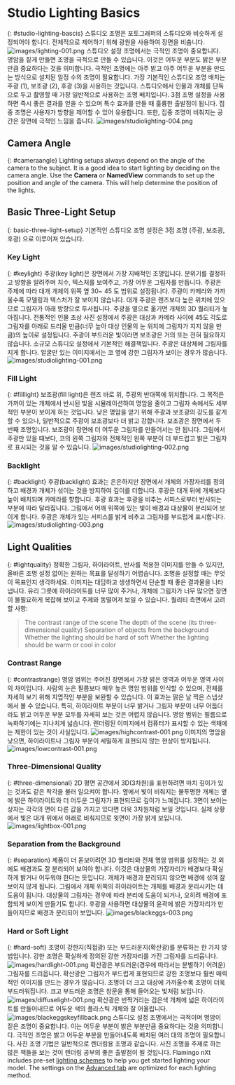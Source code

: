 ---
---


# Studio Lighting Basics
{: #studio-lighting-bascis}
스튜디오 조명은 포토그래퍼의 스튜디오와 비슷하게 설정되어야 합니다. 전체적으로 제어하기 위해 광원을 사용하여 장면을 비춥니다.
![images/lighting-001.png](images/lighting-001.png)
스튜디오 설정 조명에서는 극적인 조명이 중요합니다. 명암을 짙게 만들면 조명을 극적으로 만들 수 있습니다. 이것은 어두운 부분도 밝은 부분만큼 중요하다는 것을 의미합니다. 극적인 조명에는 아주 밝고 아주 어두운 부분을 만드는 방식으로 설치된 일정 수의 조명이 필요합니다.
가장 기본적인 스튜디오 조명 배치는 주광 (1), 보조광 (2), 후광  (3)을 사용하는 것입니다. 스튜디오에서 인물과 개체를 단독으로 두고 촬영할 때 가장 일반적으로 사용하는 조명 배치입니다. 3점 조명 설정을 사용하면 즉시 좋은 결과를 얻을 수 있으며 특수 효과를 만들 때 훌륭한 출발점이 됩니다. 집중 조명은 사용자가 방향을 제어할 수 있어 유용합니다. 또한, 집중 조명이 비춰지는 공간은 장면에 극적인 느낌을 줍니다.
![images/studiolighting-004.png](images/studiolighting-004.png)

## Camera Angle
{: #cameraangle}
Lighting setups always depend on the angle of the camera to the subject. It is a good idea to start lighting by deciding on the camera angle. Use the **Camera** or **NamedView** commands to set up the position and angle of the camera. This will help determine the position of the lights.

## Basic Three-Light Setup
{: basic-three-light-setup}
기본적인 스튜디오 조명 설정은 3점 조명 (주광, 보조광, 후광) 으로 이루어져 있습니다.

### Key Light
{: #keylight}
주광(key light)은 장면에서 가장 지배적인 조명입니다. 분위기를 결정하고 방향을 알려주며 치수, 텍스처를 보여주고, 가장 어두운 그림자를 만듭니다. 주광은 주제에 따라 대개 개체의 위쪽 옆 30~ 45 도 범위로 설정됩니다.
주광이 카메라와 가까울수록 모델링과 텍스처가 잘 보이지 않습니다. 대개 주광은 렌즈보다 높은 위치에 있으므로 그림자가 아래 방향으로 투사됩니다. 주광을 옆으로 옮기면 개체의 3D 퀄리티가 높아집니다. 전통적인 인물 초상 사진 설정에서 주광은 대상과 카메라 사이에 45도 각도로 그림자를 아래로 드리울 만큼(너무 높아 대상 인물의 눈 위치에 그림자가 지지 않을 만큼)의 높이로 설정됩니다.
주광이 부드러운 빛이라면 보조광은 거의 또는 전혀 필요하지 않습니다. 소규모 스튜디오 설정에서 기본적인 해결책입니다.
주광은 대상체에 그림자를 지게 합니다. 얼굴만 있는 이미지에서는 코 옆에 강한 그림자가 보이는 경우가 많습니다.
![images/studiolighting-001.png](images/studiolighting-001.png)

### Fill Light
{: #filllight}
보조광(fill light)은 렌즈 바로 위, 주광의 반대쪽에 위치합니다. 그 목적은 가까이 있는 개체에서 반시된 빛을 시뮬레이션하여 명암을 줄이고 그림자 속에서도 세부적인 부분이 보이게 하는 것입니다. 낮은 명암을 얻기 위해 주광과 보조광의 강도를 같게 할 수 있으나, 일반적으로 주광이 보조광보다 더 밝고 강합니다. 보조광은 장면에서 두 번째 조명입니다. 보조광이 장면에 더 어두운 그림자를 만들어서는 안 됩니다.
그림에서 주광만 있을 때보다, 코의 왼쪽 그림자와 전체적인 왼쪽 부분이 더 부드럽고 밝은 그림자로 표시되는 것을 알 수 있습니다.
![images/studiolighting-002.png](images/studiolighting-002.png)

### Backlight
{: #backlight}
후광(backlight) 효과는 은은하지만 장면에서 개체의 가장자리를 정의하고 배경과 개체가 섞이는 것을 방지하여 깊이를 더합니다. 후광은 대개 뒤에 개체보다 높이 배치되며 카메라를 향합니다.
후광 효과는 후광을 비추는 서피스로부터 반사되는 부분에 따라 달라집니다.
그림에서 어깨 위쪽에 있는 빛이 배경과 대상물이 분리되어 보이게 합니다. 후광은 개체가 있는 서피스를 밝게 비추고 그림자를 부드럽게 표시합니다.
![images/studiolighting-003.png](images/studiolighting-003.png)

## Light Qualities
{: #lightquality}
정확한 그림자, 하이라이트, 반사를 적용한 이미지를 만들 수 있지만, 올바른 조명 설정 없이는 원하는 목표를 달성하기 어렵습니다. 조명을 설정할 때는 무엇이 목표인지 생각하세요. 이미지는 대담하고 생생하면서 단순할 때 좋은 결과물을 나타냅니다. 유리 그릇에 하이라이트를 너무 많이 주거나, 개체에 그림자가 너무 많으면 장면이 불필요하게 복잡해 보이고 주제와 동떨어져 보일 수 있습니다.
퀄리티 측면에서 고려할 사항:

>The contrast range of the scene
>The depth of the scene (its three-dimensional quality)
>Separation of objects from the background
>Whether the lighting should be hard of soft
>Whether the lighting should be warm or cool in color

### Contrast Range
{: #contrastrange}
명암 범위는 주어진 장면에서 가장 밝은 영역과 어두운 영역 사이의 차이입니다. 사람의 눈은 필름보다 매우 높은 명암 범위를 인식할 수 있으며, 전체를 자세히 보기 위해 지엽적인 부분을 보완할 수 있습니다. 이 효과는 맑은 날 찍은 스냅샷에서 볼 수 있습니다.
특히, 하이라이트 부분이 너무 밝거나 그림자 부분이 너무 어둡더라도 밝고 어두운 부분 모두를 자세히 보는 것은 어렵지 않습니다. 명암 범위는 필름으로 녹화하기에는 지나치게 넓습니다. 렌더링된 이미지에서 컴퓨터가 표시할 수 있는 색채에는 제한이 있는 것이 사실입니다.
![images/highcontrast-001.png](images/highcontrast-001.png)
이미지의 명암을 낮으면, 하이라이트나 그림자 부분이 세밀하게 표현되지 않는 현상이 방지됩니다.
![images/lowcontrast-001.png](images/lowcontrast-001.png)

### Three-Dimensional Quality
{: #three-dimensional}
2D 평면 공간에서 3D(3차원)을 표현하려면 마치 깊이가 있는 것과도 같은 착각을 불러 일으켜야 합니다. 옆에서 빛이 비춰지는 불투명한 개체는 옆에 밝은 하이라이트와 더 어두운 그림자가 표현되므로 깊이가 느껴집니다. 3면이 보이는 상자는 각각의 면이 다른 값을 가지고 있다면 더욱 3차원처럼 보일 것입니다. 실제 상황에서 빛은 대개 위에서 아래로 비춰지므로 윗면이 가장 밝게 보입니다.
![images/lightbox-001.png](images/lightbox-001.png)

### Separation from the Background
{: #separation}
제품이 더 돋보이려면 3D 퀄리티와 전체 명암 범위를 설정하는 것 외에도 배경과도 잘 분리되어 보여야 합니다. 이것은 대상물의 가장자리가 배경보다 확실하게 밝거나 어두워야 한다는 뜻입니다. 개체가 배경과 분리되지 않으면 배경에 섞여 잘 보이지 않게 됩니다.
그림에서 개체 위쪽의 하이라이트는 개체를 배경과 분리시키는 데 도움이 됩니다.
대상물의 그림자는 경우에 따라 분리에 도움이 되거나, 오히려 배경에 포함되게 보이게 만들기도 합니다. 후광을 사용하면 대상물의 윤곽에 밝은 가장자리가 만들어지므로 배경과 분리되어 보입니다.
![images/blackeggs-003.png](images/blackeggs-003.png)

### Hard or Soft Light
{: #hard-soft}
조명이 강한지(직접광) 또는 부드러운지(확산광)를 분류하는 한 가지 방법입니다.
강한 조명은 확실하게 정의된 강한 가장자리를 가진 그림자를 드리웁니다.
![images/hardlight-001.png](images/hardlight-001.png)
확산광은 부드러운(경우에 따라서는 분별하기 어려운) 그림자를 드리웁니다.
확산광은 그림자가 부드럽게 표현되므로 강한 조명보다 훨씬 매력적인 이미지를 만드는 경우가 많습니다. 조명이 더 크고 대상에 가까울수록 조명이 더욱 부드러워집니다. 크고 부드러운 조명은 창문을 통해 들어오는 빛처럼 보입니다.
![images/diffuselight-001.png](images/diffuselight-001.png)
확산광은 반짝거리는 검은색 개체에 넓은 하이라이트를 만들어내므로 어두운 색의 플라스틱 개체와 잘 어울립니다.
![images/blackeggskeyfillback.png](images/blackeggskeyfillback.png)
스튜디오 설정 조명에서는 극적이며 명암이 짙은 조명이 중요합니다. 이는 어두운 부분이 밝은 부분만큼 중요하다는 것을 의미합니다. 극적인 조명은 밝고 어두운 부분을 만들어내도록 배치된 여러 대의 조명이 필요합니다.
사진 조명 기법은 일반적으로 렌더링용 조명과 같습니다. 사진 조명을 주제로 하는 많은 책들을 보는 것이 렌더링 공부의 좋은 출발점이 될 것입니다.
Flamingo nXt includes pre-set [lighting schemes](lighting-tab.html#lighting-presets) to help you get started lighting your model. The settings on the [Advanced tab](lighting-advanced-tab.html) are optimized for each lighting method.
